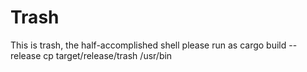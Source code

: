 # Trash
This is trash, the half-accomplished shell
please run as
cargo build --release
cp target/release/trash /usr/bin
